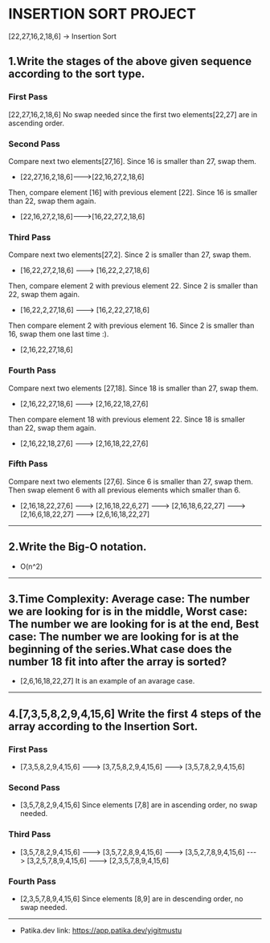 # INSERTION SORT PROJECT
[22,27,16,2,18,6] -> Insertion Sort

## 1.Write the stages of the above given sequence according to the sort type.

### First Pass
[22,27,16,2,18,6] No swap needed since the first two elements[22,27] are in ascending order.

### Second Pass
Compare next two elements[27,16]. Since 16 is smaller than 27, swap them.
* [22,27,16,2,18,6]--->[22,16,27,2,18,6] 

Then, compare element [16] with previous element [22]. Since 16 is smaller than 22, swap them again.
* [22,16,27,2,18,6]--->[16,22,27,2,18,6]

### Third Pass
Compare next two elements[27,2]. Since 2 is smaller than 27, swap them.
* [16,22,27,2,18,6] ---> [16,22,2,27,18,6]

Then, compare element 2 with previous element 22. Since 2 is smaller than 22, swap them again.
* [16,22,2,27,18,6] ---> [16,2,22,27,18,6]

Then compare element 2 with previous element 16. Since 2 is smaller than 16, swap them one last time :).
 * [2,16,22,27,18,6]

 ### Fourth Pass
 Compare next two elements [27,18]. Since 18 is smaller than 27, swap them.
 * [2,16,22,27,18,6] ---> [2,16,22,18,27,6]

 Then compare element 18 with previous element 22. Since 18 is smaller than 22, swap them again.
 * [2,16,22,18,27,6] ---> [2,16,18,22,27,6]

 ### Fifth Pass
 Compare next two elements [27,6]. Since 6 is smaller than 27, swap them. Then swap element 6 with all previous elements which smaller than 6.
 * [2,16,18,22,27,6] ---> [2,16,18,22,6,27] ---> [2,16,18,6,22,27] ---> [2,16,6,18,22,27] ---> [2,6,16,18,22,27]

 ---

## 2.Write the Big-O notation.
* O(n^2)

---

## 3.Time Complexity: Average case: The number we are looking for is in the middle, Worst case: The number we are looking for is at the end, Best case: The number we are looking for is at the beginning of the series.What case does the number 18 fit into after the array is sorted?
* [2,6,16,18,22,27] It is an example of an avarage case.

---


## 4.[7,3,5,8,2,9,4,15,6] Write the first 4 steps of the array according to the Insertion Sort.

### First Pass
* [7,3,5,8,2,9,4,15,6] ---> [3,7,5,8,2,9,4,15,6] ---> [3,5,7,8,2,9,4,15,6]

### Second Pass
* [3,5,7,8,2,9,4,15,6] Since elements [7,8] are in ascending order, no swap needed.

### Third Pass
* [3,5,7,8,2,9,4,15,6] ---> [3,5,7,2,8,9,4,15,6] ---> [3,5,2,7,8,9,4,15,6] ---> [3,2,5,7,8,9,4,15,6] ---> [2,3,5,7,8,9,4,15,6]

### Fourth Pass
* [2,3,5,7,8,9,4,15,6] Since elements [8,9] are in descending order, no swap needed.
---

* Patika.dev link: https://app.patika.dev/yigitmustu